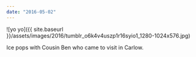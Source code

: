 ```yaml
---
date: "2016-05-02"
---
```


![yo yo]({{ site.baseurl }}/assets/images/2016/tumblr_o6k4v4uszp1r16syio1_1280-1024x576.jpg)

Ice pops with Cousin Ben who came to visit in Carlow.
